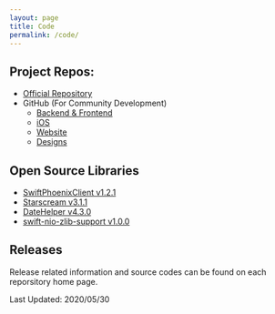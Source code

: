 ```yaml
---
layout: page
title: Code
permalink: /code/
---
```


## Project Repos:
- [Official Repository](https://git.rlab.io/cothings)
- GitHub (For Community Development)
    - [Backend & Frontend](https://github.com/rainlab-inc/cothings)
    - [iOS](https://github.com/rainlab-inc/cothings-ios)
    - [Website](https://github.com/rainlab-inc/cothings-website)
    - [Designs](https://github.com/rainlab-inc/cothings-design)

## Open Source Libraries
 - [SwiftPhoenixClient v1.2.1](https://github.com/davidstump/SwiftPhoenixClient)
  - [Starscream v3.1.1](https://github.com/daltoniam/Starscream.git)
 - [DateHelper v4.3.0](https://github.com/melvitax/DateHelper)
 - [swift-nio-zlib-support v1.0.0](https://github.com/apple/swift-nio-zlib-support)

## Releases
  Release related information and source codes can be found on each reporsitory home page.

Last Updated: 2020/05/30

